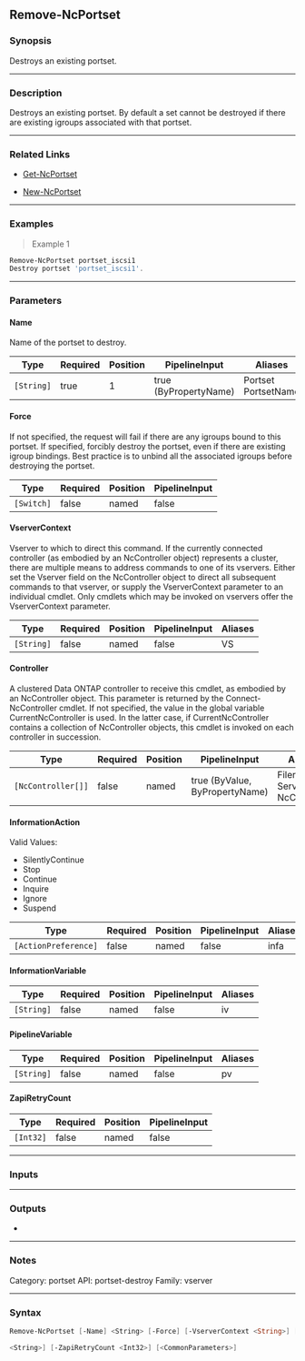 Remove-NcPortset
----------------

### Synopsis
Destroys an existing portset.

---

### Description

Destroys an existing portset.  By default a set cannot be destroyed if there are existing igroups associated with that portset.

---

### Related Links
* [Get-NcPortset](Get-NcPortset)

* [New-NcPortset](New-NcPortset)

---

### Examples
> Example 1

```PowerShell
Remove-NcPortset portset_iscsi1
Destroy portset 'portset_iscsi1'.
```

---

### Parameters
#### **Name**
Name of the portset to destroy.

|Type      |Required|Position|PipelineInput        |Aliases                |
|----------|--------|--------|---------------------|-----------------------|
|`[String]`|true    |1       |true (ByPropertyName)|Portset<br/>PortsetName|

#### **Force**
If not specified, the request will fail if there are any igroups bound to this portset.  If specified, forcibly destroy the portset, even if there are existing igroup bindings.  Best practice is to unbind all the associated igroups before destroying the portset.

|Type      |Required|Position|PipelineInput|
|----------|--------|--------|-------------|
|`[Switch]`|false   |named   |false        |

#### **VserverContext**
Vserver to which to direct this command.  If the currently connected controller (as embodied by an NcController object) represents a cluster, there are multiple means to address commands to one of its vservers.  Either set the Vserver field on the NcController object to direct all subsequent commands to that vserver, or supply the VserverContext parameter to an individual cmdlet.  Only cmdlets which may be invoked on vservers offer the VserverContext parameter.

|Type      |Required|Position|PipelineInput|Aliases|
|----------|--------|--------|-------------|-------|
|`[String]`|false   |named   |false        |VS     |

#### **Controller**
A clustered Data ONTAP controller to receive this cmdlet, as embodied by an NcController object.  This parameter is returned by the Connect-NcController cmdlet.  If not specified, the value in the global variable CurrentNcController is used.  In the latter case, if CurrentNcController contains a collection of NcController objects, this cmdlet is invoked on each controller in succession.

|Type              |Required|Position|PipelineInput                 |Aliases                          |
|------------------|--------|--------|------------------------------|---------------------------------|
|`[NcController[]]`|false   |named   |true (ByValue, ByPropertyName)|Filer<br/>Server<br/>NcController|

#### **InformationAction**

Valid Values:

* SilentlyContinue
* Stop
* Continue
* Inquire
* Ignore
* Suspend

|Type                |Required|Position|PipelineInput|Aliases|
|--------------------|--------|--------|-------------|-------|
|`[ActionPreference]`|false   |named   |false        |infa   |

#### **InformationVariable**

|Type      |Required|Position|PipelineInput|Aliases|
|----------|--------|--------|-------------|-------|
|`[String]`|false   |named   |false        |iv     |

#### **PipelineVariable**

|Type      |Required|Position|PipelineInput|Aliases|
|----------|--------|--------|-------------|-------|
|`[String]`|false   |named   |false        |pv     |

#### **ZapiRetryCount**

|Type     |Required|Position|PipelineInput|
|---------|--------|--------|-------------|
|`[Int32]`|false   |named   |false        |

---

### Inputs

---

### Outputs
* 

---

### Notes
Category: portset
API: portset-destroy
Family: vserver

---

### Syntax
```PowerShell
Remove-NcPortset [-Name] <String> [-Force] [-VserverContext <String>] [-Controller <NcController[]>] [-InformationAction <ActionPreference>] [-InformationVariable <String>] [-PipelineVariable 
```
```PowerShell
<String>] [-ZapiRetryCount <Int32>] [<CommonParameters>]
```
